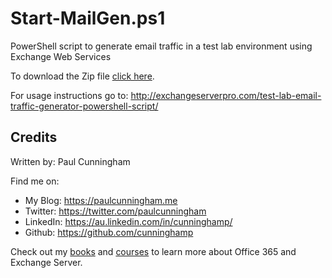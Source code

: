 # Start-MailGen.ps1
PowerShell script to generate email traffic in a test lab environment using Exchange Web Services

To download the Zip file [click here](https://github.com/cunninghamp/Start-MailGen.ps1/archive/master.zip).

For usage instructions go to:
http://exchangeserverpro.com/test-lab-email-traffic-generator-powershell-script/

## Credits
Written by: Paul Cunningham

Find me on:

* My Blog:	https://paulcunningham.me
* Twitter:	https://twitter.com/paulcunningham
* LinkedIn:	https://au.linkedin.com/in/cunninghamp/
* Github:	https://github.com/cunninghamp

Check out my [books](https://paulcunningham.me/books/) and [courses](https://paulcunningham.me/training/) to learn more about Office 365 and Exchange Server.
